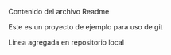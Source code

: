 Contenido del archivo Readme

Este es un proyecto de ejemplo para uso de git

Linea agregada en repositorio local